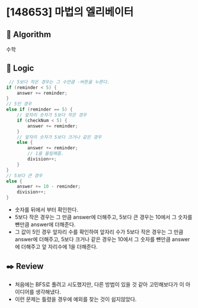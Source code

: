 # [148653] 마법의 엘리베이터

## :pushpin: **Algorithm**

수학

## :round_pushpin: **Logic**

```java
 // 5보다 작은 경우는 그 수만큼 -버튼을 누른다.
if (reminder < 5) {
    answer += reminder;
}
// 5인 경우
else if (reminder == 5) {
    // 앞자리 숫자가 5보다 작은 경우
    if (checkNum < 5) {
        answer += reminder;
    }
    // 앞자리 숫자가 5보다 크거나 같은 경우
    else {
        answer += reminder;
        // 1을 올림해줌.
        division++;
    }
}
// 5보다 큰 경우
else {
    answer += 10 - reminder;
    division++;
}
```

- 숫자를 뒤에서 부터 확인한다.
- 5보다 작은 경우는 그 만큼 answer에 더해주고, 5보다 큰 경우는 10에서 그 숫자를 뺸만큼 answer에 더해준다.
- 그 값이 5인 경우 앞자리 수를 확인하여 앞자리 수가 5보다 작은 경우는 그 만큼 answer에 더해주고, 5보다 크거나 같은 경우는 10에서 그 숫자를 뺸만큼 answer에 더해주고 앞 자리수에 1을 더해준다.

## :black_nib: **Review**

- 처음에는 BFS로 풀려고 시도했지만, 다른 방법이 있을 것 같아 고민해보다가 이 아이디어를 생각해냈다.
- 이런 문제는 틀렸을 경우에 예외를 찾는 것이 쉽지않았다.

